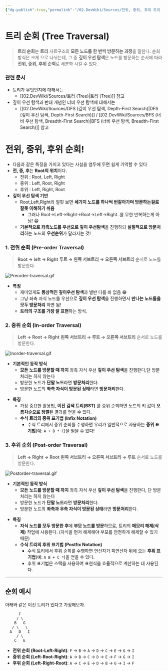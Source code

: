 ```yaml
---
{"dg-publish":true,"permalink":"/02.DevWiki/Sources/전위, 중위, 후위 트리 순회 (Tree Traversal)/"}
---
```


# 트리 순회 (Tree Traversal)

> **트리 순회**는 **트리** 자료구조의 **모든 노드를 한 번씩 방문하는 과정**을 말한다. 
> 순회 방식은 크게 으로 나뉘는데, 그 중 **깊이 우선 탐색**은 노드를 방문하는 순서에 따라 **전위, 중위, 후위 순회**로 세분화 시킬 수 있다.

### 관련 문서
* 트리가 무엇인지에 대해서는
    * [[02.DevWiki/Sources/트리 (Tree)\|트리 (Tree)]] 참고
* 깊이 우선 탐색과 반대 개념인 너비 우선 탐색에 대해서는
    * [[02.DevWiki/Sources/DFS (깊이 우선 탐색, Depth-First Search)\|DFS (깊이 우선 탐색, Depth-First Search)]] / [[02.DevWiki/Sources/BFS (너비 우선 탐색, Breadth-First Search)\|BFS (너비 우선 탐색, Breadth-First Search)]] 참고

# 전위, 중위, 후위 순회!

* 다음과 같은 특징을 가지고 있다는 사실을 염두에 두면 쉽게 기억할 수 있다
* **전, 중, 후**는 **Root의 위치**이다.
	* 전위 : Root, Left, Right
	* 중위 : Left, Root, Right
	* 후위 : Left, Right, Root
* **깊이 우선 탐색 기반**
	* Root,Left,Right라 얼핏 보면 **세가지 노드를 하나씩 번갈아가며 방문하는걸로 잘못 이해하기 쉬움**
		* 그러나 Root->Left->Right->Root->Left->Right..를 무한 반복하는게 아님! 😁
	* **기본적으로 좌측노드를 우선으로 깊이 우선탐색**을 진행하되 **실질적으로 방문처리**하는 노드의 **우선순위**가 달라지는 것!

### 1. 전위 순회 (Pre-order Traversal)

> **Root -> left -> Right**
> **루트 → 왼쪽 서브트리 → 오른쪽 서브트리** 순서로 노드를 방문한다.

![Preorder-traversal.gif](/img/user/02.DevWiki/Sources/Files/Preorder-traversal.gif)

- **특징**
	- 재미있게도 **통상적인 깊이우선 탐색**과 별반 다를 바 없음 😁
	- 그냥 좌측 자식 노드를 우선으로 **깊이 우선 탐색**을 진행하면서 **만나는 노드들을 모두 방문처리** 하면 됨!
	- **트리의 구조를 가장 잘 표현**하는 방식.

### 2. 중위 순회 (In-order Traversal)

> **Left -> Root -> Right**
> **왼쪽 서브트리 → 루트 → 오른쪽 서브트리** 순서로 노드를 방문한다.

![Inorder-traversal.gif](/img/user/02.DevWiki/Sources/Files/Inorder-traversal.gif)

* **기본적인 동작 방식**
	* **모든 노드를 방문할 때 까지** 좌측 자식 우선 **깊이 우선 탐색**을 진행한다,단 방문처리는 하지 않는다
	* 방문한 노드가 **단말 노드**라면 **방문처리**한다.
	* 방문한 노드의 **좌측 자식이 방문된 상태**라면 **방문처리**한다.

- **특징**
	- 가장 중요한 활용법, **이진 검색 트리(BST)** 를 중위 순회하면 노드의 키 값이 **오름차순으로 정렬**된 결과를 얻을 수 있다.
	- **수식 트리의 중위 표기법 (Infix Notation)**
		- 수식 트리에서 중위 순회를 수행하면 우리가 일반적으로 사용하는 **중위 표기법**(예: `A + B * C`)을 얻을 수 있다!

### 3. 후위 순회 (Post-order Traversal)

> **Left -> RIght -> Root**
> **왼쪽 서브트리 → 오른쪽 서브트리 → 루트** 순서로 노드를 방문한다.

![Postorder-traversal.gif](/img/user/02.DevWiki/Sources/Files/Postorder-traversal.gif)

* **기본적인 동작 방식**
	* **모든 노드를 방문할 때 까지** 좌측 자식 우선 **깊이 우선 탐색**을 진행한다, 단 방문처리는 하지 않는다
	* 방문한 노드가 **단말 노드**라면 **방문처리**한다.
	* 방문한 노드의 **좌측과 우측 자식이 방문된 상태**라면 **방문처리**한다.

- **특징**
	- **자식 노드를 모두 방문한 후**에 **부모 노드를 방문**하므로, 트리의 **메모리 해제(삭제)** 작업에 사용된다. (자식을 먼저 해제해야 부모를 안전하게 해제할 수 있기 때문)
	- **수식 트리의 후위 표기법 (Postfix Notation)**
		- 수식 트리에서 후위 순회를 수행하면 연산자가 피연산자 뒤에 오는 **후위 표기법**(예: `A B + C *`)을 얻을 수 있다. 
		- 후위 표기법은 스택을 사용하여 표현식을 효율적으로 계산하는 데 사용된다.

---

## 순회 예시

아래와 같은 이진 트리가 있다고 가정해보자.

```
      F
     / \
    B   G
   / \   \
  A   D   I
     / \
    C   E
```

-   **전위 순회 (Root-Left-Right)**: `F` → `B` → `A` → `D` → `C` → `E` → `G` → `I`
-   **중위 순회 (Left-Root-Right)**: `A` → `B` → `C` → `D` → `E` → `F` → `G` → `I`
-   **후위 순회 (Left-Right-Root)**: `A` → `C` → `E` → `D` → `B` → `G` → `I` → `F`